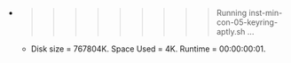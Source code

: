 * >>>>>>>>> Running inst-min-con-05-keyring-aptly.sh ...
  * Disk size = 767804K. Space Used = 4K. Runtime = 00:00:00:01.
